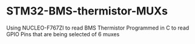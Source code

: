 # STM32-BMS-thermistor-MUXs
Using NUCLEO-F767ZI to read BMS Thermistor 
Programmed in C to read GPIO Pins that are being selected of 6 muxes
